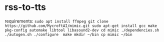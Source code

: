 # rss-to-tts
requirements:
`sudo apt install ffmpeg
git clone https://github.com/MycroftAI/mimic.git
sudo apt-get install gcc make pkg-config automake libtool libasound2-dev
cd mimic
./dependencies.sh
./autogen.sh
./configure 
make
mkdir ~/bin
cp mimic ~/bin`
